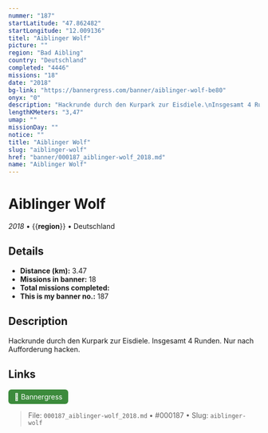 ```yaml
---
nummer: "187"
startLatitude: "47.862482"
startLongitude: "12.009136"
titel: "Aiblinger Wolf"
picture: ""
region: "Bad Aibling"
country: "Deutschland"
completed: "4446"
missions: "18"
date: "2018"
bg-link: "https://bannergress.com/banner/aiblinger-wolf-be80"
onyx: "0"
description: "Hackrunde durch den Kurpark zur Eisdiele.\nInsgesamt 4 Runden. \nNur nach Aufforderung hacken."
lengthKMeters: "3,47"
umap: ""
missionDay: ""
notice: ""
title: "Aiblinger Wolf"
slug: "aiblinger-wolf"
href: "banner/000187_aiblinger-wolf_2018.md"
name: "Aiblinger Wolf"
---
```

# Aiblinger Wolf

*2018* • {{__region__}} • Deutschland





## Details
- **Distance (km):** 3.47
- **Missions in banner:** 18
- **Total missions completed:** 
- **This is my banner no.:** 187



## Description
Hackrunde durch den Kurpark zur Eisdiele.
Insgesamt 4 Runden. 
Nur nach Aufforderung hacken.



## Links
<a href="https://bannergress.com/banner/aiblinger-wolf-be80" target="_blank" style="display:inline-block;margin-right:8px;padding:6px 12px;background:#3c8b3c;color:#fff;text-decoration:none;border-radius:6px;">🔗 Bannergress</a>



> File: `000187_aiblinger-wolf_2018.md` • #000187 • Slug: `aiblinger-wolf`

